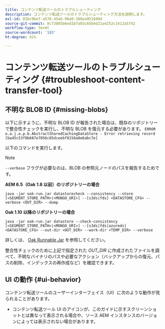 ```yaml
---
title: コンテンツ転送ツールのトラブルシューティング
description: コンテンツ転送ツールのトラブルシューティング方法を説明します。
exl-id: 01bc9be7-a576-45eb-90a0-386ea951040d
source-git-commit: 8c73805b6ed1b7a03c65b4d21a4252c1412a5742
workflow-type: tm+mt
source-wordcount: '183'
ht-degree: 91%

---
```


# コンテンツ転送ツールのトラブルシューティング {#troubleshoot-content-transfer-tool}


## 不明な BLOB ID {#missing-blobs}

以下に示すように、不明な BLOB ID が報告された場合は、既存のリポジトリーで整合性チェックを実行し、不明な BLOB を復元する必要があります。
`ERROR o.a.j.o.p.b.AbstractSharedCachingDataStore - Error retrieving record [ba45c53f8b687e7056c85dceebf8156a0e6abc7e]`

以下のコマンドを実行します。

>[!NOTE]
>
>`--verbose` フラグが必要なのは、BLOB の参照元ノードのパスを報告するためです。

**AEM 6.5（Oak 1.8 以前）のリポジトリーの場合**

```shell
java -jar oak-run.jar datastorecheck --consistency --store [<SEGMENT_STORE_PATH>|<MONGO_URI>] --[s3ds|fds] <DATASTORE_CFG> --verbose <OUT_DIR> --dump
```

**Oak 1.10 以降のリポジトリーの場合**

```shell
java -jar oak-run.jar datastore --check-consistency [<SEGMENT_STORE_PATH>|<MONGO_URI>] --[s3ds|fds|azureds] <DATASTORE_CFG> --out-dir <OUT_DIR> --work-dir <TEMP_DIR> --verbose
```

詳しくは、 [Oak Runnable Jar](https://github.com/apache/jackrabbit-oak/tree/trunk/oak-run) を参照してください。

整合性チェックのために上記で指定された *OUT_DIR* に作成されたファイルを調べて、不明なバイナリのパスや必要なアクション（バックアップからの復元、パスの削除、インデックスの再作成など）を確認できます。


## UI の動作 {#ui-behavior}

コンテンツ転送ツールのユーザーインターフェイス（UI）に次のような動作が見られることがあります。

* コンテンツ転送ツール UI のアイコンが、このガイドに示すスクリーンショットとは異なって表示される場合や、ソース AEM インスタンスのバージョンによっては表示されない場合があります。
